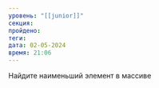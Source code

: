 ```yaml
---
уровень: "[[junior]]"
секция: 
пройдено: 
теги: 
дата: 02-05-2024
время: 21:06
---
```

Найдите наименьший элемент в массиве